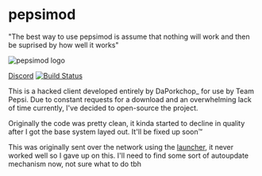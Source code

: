 # pepsimod

"The best way to use pepsimod is assume that nothing will work and then be suprised by how well it works"

![pepsimod logo](https://bytebucket.org/TeamPepsi/pepsimod/raw/4e9f42a870284af48a4813b6dfd74483f5e61e14/src/main/resources/assets/minecraft/textures/gui/pepsimod.png?token=0a0123412d9983b8a7e882b057f7b58fb5e1e8c8)

[Discord](https://discord.gg/jVEPCTT)  [![Build Status](https://jenkins.daporkchop.net/job/pepsimod/badge/icon)](https://jenkins.daporkchop.net/job/pepsimod/)

This is a hacked client developed entirely by DaPorkchop_ for use by Team Pepsi. Due to constant requests for a download and an overwhelming lack of time currently, I've decided to open-source the project.

Originally the code was pretty clean, it kinda started to decline in quality after I got the base system layed out. It'll be fixed up soon™

This was originally sent over the network using the [launcher](https://github.com/Team-Pepsi/pepsimodLauncher), it never worked well so I gave up on this. I'll need to find some sort of autoupdate mechanism now, not sure what to do tbh
